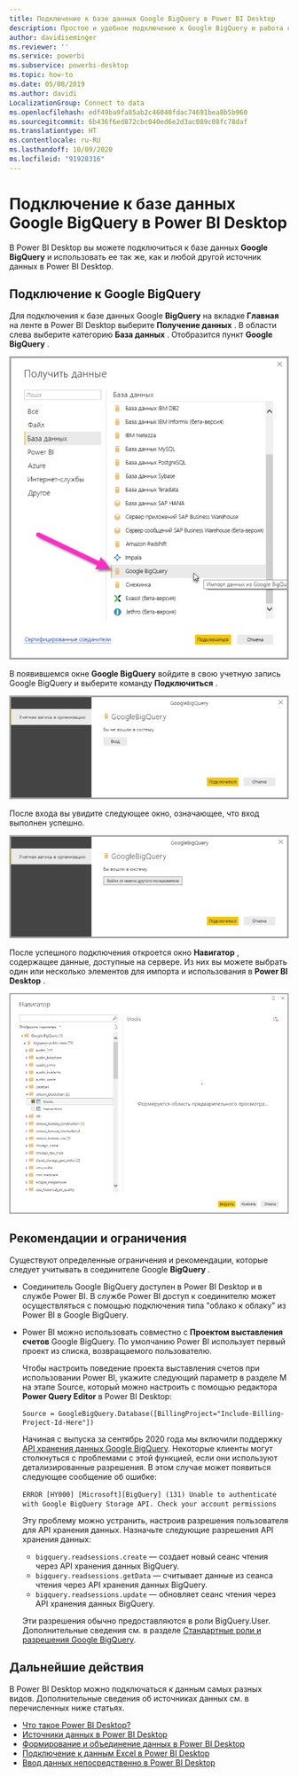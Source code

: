 ```yaml
---
title: Подключение к базе данных Google BigQuery в Power BI Desktop
description: Простое и удобное подключение к Google BigQuery и работа с ней в Power BI Desktop
author: davidiseminger
ms.reviewer: ''
ms.service: powerbi
ms.subservice: powerbi-desktop
ms.topic: how-to
ms.date: 05/08/2019
ms.author: davidi
LocalizationGroup: Connect to data
ms.openlocfilehash: edf49ba9fa85ab2c46040fdac74691bea8b5b960
ms.sourcegitcommit: 6b436f6ed872cbc040ed6e2d3ac089c08fc78daf
ms.translationtype: HT
ms.contentlocale: ru-RU
ms.lasthandoff: 10/09/2020
ms.locfileid: "91928316"
---
```

# <a name="connect-to-a-google-bigquery-database-in-power-bi-desktop"></a>Подключение к базе данных Google BigQuery в Power BI Desktop
В Power BI Desktop вы можете подключиться к базе данных **Google BigQuery** и использовать ее так же, как и любой другой источник данных в Power BI Desktop.

## <a name="connect-to-google-bigquery"></a>Подключение к Google BigQuery
Для подключения к базе данных Google **BigQuery** на вкладке **Главная** на ленте в Power BI Desktop выберите **Получение данных** . В области слева выберите категорию **База данных** . Отобразится пункт **Google BigQuery** .

![Диалоговое окно "Получение данных" для Google BigQuery](media/desktop-connect-bigquery/connect_bigquery_01.png)

В появившемся окне **Google BigQuery** войдите в свою учетную запись Google BigQuery и выберите команду **Подключиться** .

![Вход на Google BigQuery](media/desktop-connect-bigquery/connect_bigquery_02.png)

После входа вы увидите следующее окно, означающее, что вход выполнен успешно. 

![Вход в Google выполнен](media/desktop-connect-bigquery/connect_bigquery_02b.png)

После успешного подключения откроется окно **Навигатор** , содержащее данные, доступные на сервере. Из них вы можете выбрать один или несколько элементов для импорта и использования в **Power BI Desktop** .

![Данные из Google BigQuery](media/desktop-connect-bigquery/connect_bigquery_03.png)

## <a name="considerations-and-limitations"></a>Рекомендации и ограничения
Существуют определенные ограничения и рекомендации, которые следует учитывать в соединителе Google **BigQuery** .

* Соединитель Google BigQuery доступен в Power BI Desktop и в службе Power BI. В службе Power BI доступ к соединителю может осуществляться с помощью подключения типа "облако к облаку" из Power BI в Google BigQuery.

* Power BI можно использовать совместно с **Проектом выставления счетов** Google BigQuery. По умолчанию Power BI использует первый проект из списка, возвращаемого пользователю. 

  Чтобы настроить поведение проекта выставления счетов при использовании Power BI, укажите следующий параметр в разделе M на этапе Source, который можно настроить с помощью редактора **Power Query Editor** в Power BI Desktop:

  ```
  Source = GoogleBigQuery.Database([BillingProject="Include-Billing-Project-Id-Here"])
  ```

  Начиная с выпуска за сентябрь 2020 года мы включили поддержку [API хранения данных Google BigQuery](https://cloud.google.com/bigquery/docs/reference/storage). Некоторые клиенты могут столкнуться с проблемами с этой функцией, если они используют детализированные разрешения. В этом случае может появиться следующее сообщение об ошибке:

  `ERROR [HY000] [Microsoft][BigQuery] (131) Unable to authenticate with Google BigQuery Storage API. Check your account permissions`

  Эту проблему можно устранить, настроив разрешения пользователя для API хранения данных. Назначьте следующие разрешения API хранения данных:

  - `bigquery.readsessions.create` — создает новый сеанс чтения через API хранения данных BigQuery.
  - `bigquery.readsessions.getData` — считывает данные из сеанса чтения через API хранения данных BigQuery.
  - `bigquery.readsessions.update` — обновляет сеанс чтения через API хранения данных BigQuery.

  Эти разрешения обычно предоставляются в роли BigQuery.User. Дополнительные сведения см. в разделе [Стандартные роли и разрешения Google BigQuery](https://cloud.google.com/bigquery/docs/access-control).


## <a name="next-steps"></a>Дальнейшие действия
В Power BI Desktop можно подключаться к данным самых разных видов. Дополнительные сведения об источниках данных см. в перечисленных ниже статьях.

* [Что такое Power BI Desktop?](../fundamentals/desktop-what-is-desktop.md)
* [Источники данных в Power BI Desktop](desktop-data-sources.md)
* [Формирование и объединение данных в Power BI Desktop](desktop-shape-and-combine-data.md)
* [Подключение к данным Excel в Power BI Desktop](desktop-connect-excel.md)   
* [Ввод данных непосредственно в Power BI Desktop](desktop-enter-data-directly-into-desktop.md)   
